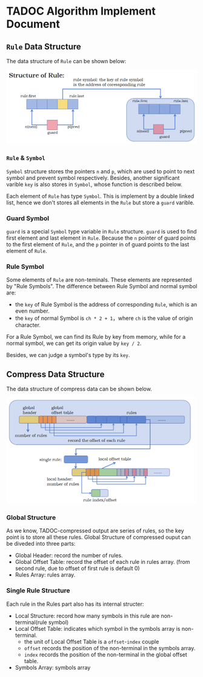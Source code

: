 # TADOC Algorithm Implement Document

## `Rule` Data Structure

The data structure of `Rule` can be shown below: 

![](./image/1.png)

### `Rule` & `Symbol`

`Symbol` structure stores the pointers `n` and `p`, which are used to point to next symbol and prevent symbol respectively. Besides, another significant varible `key` is also stores in `Symbol`, whose function is described below.

Each element of `Rule` has type `Symbol`. This is implement by a double linked list, hence we don't stores all elements in the `Rule` but store a `guard` varible.

### Guard Symbol 

`guard` is a special `Symbol` type variable in `Rule` structure. `guard` is used to find first element and last element in `Rule`. Because the `n` pointer of guard points to the first element of  `Rule`, and the `p` pointer in of guard points to the last element of  `Rule`. 

### Rule Symbol

Some elements of  `Rule` are non-teminals. These elements are represented by "Rule Symbols". The difference between Rule Symbol and normal symbol are:

- the `key` of  Rule Symbol is the address of corresponding `Rule`, which is an even number.
- the `key` of normal Symbol is `ch * 2 + 1`，where `ch` is the value of origin character. 

For a Rule Symbol, we can find its Rule by key from memory, while for a normal symbol, we can get its origin value by `key / 2`.

Besides, we can judge a symbol's type by its `key`. 

## Compress Data Structure 

The data structure of compress data can be shown below.

![](./image/2.png)

### Global Structure 

As we know, TADOC-compressed output are series of rules, so the key point is to store all these rules. Global Structure of compressed ouput can be diveded into three parts:

- Global Header: record the number of rules.
- Global Offset Table: record the offset of each rule in rules array. (from second rule, due to offset of first rule is default 0)
- Rules Array: rules array. 

### Single Rule Structure 

Each rule in the Rules part also has its internal structer:

- Local Structure: record how many symbols in this rule are non-terminal(rule symbol)
- Local Offset Table: indicates which symbol in the symbols array is non-terminal. 
    - the unit of Local Offset Table is a `offset`-`index` couple
    - `offset` records the position of the non-terminal in the symbols array. 
    - `index` records the position of the non-terminal in the global offset table.
- Symbols Array: symbols array